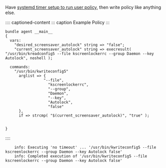 Have [systemd timer setup to run user
policy](id:580fec8c-620c-43fe-995c-c0f5e26eb97b), then write policy like
anything else.

:::: captioned-content
::: caption
Example Policy
:::

``` {.cfengine3 include-stdlib="t" log-level="info" exports="both" tangle="managing_kde_desktop_settings_with_unprivledged_policy.cf"}
bundle agent __main__
{
  vars:
    "desired_screensaver_autolock" string => "false";
    "current_screensaver_autolock" string => execresult( "/usr/bin/kreadconfig5 --file kscreenlockerrc --group Daemon --key Autolock", noshell );

  commands:
    "/usr/bin/kwriteconfig5"
      arglist => {
                 "--file",
                   "kscreenlockerrc",
                   "--group",
                   "Daemon",
                   "--key",
                   "Autolock",
                   "false"
      },
      if => strcmp( "$(current_screensaver_autolock)", "true" );


}
```
::::

``` example
    info: Executing 'no timeout' ... '/usr/bin/kwriteconfig5 --file kscreenlockerrc --group Daemon --key Autolock false'
    info: Completed execution of '/usr/bin/kwriteconfig5 --file kscreenlockerrc --group Daemon --key Autolock false'
```
